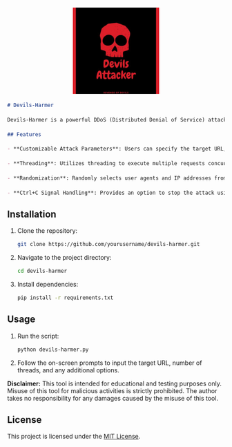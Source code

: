 <p align="center">
  <img src="etc/logo.jpg" alt="Devils-Harmer Logo" style="width: 200px; height: auto;">
</p>

```markdown
# Devils-Harmer

Devils-Harmer is a powerful DDoS (Distributed Denial of Service) attack tool written in Python. It allows users to flood target websites or servers with a high volume of HTTP POST requests, effectively overwhelming them and causing denial of service to legitimate users.

## Features

- **Customizable Attack Parameters**: Users can specify the target URL, number of threads, and provide a list of user agents and IP addresses to use for request spoofing.
  
- **Threading**: Utilizes threading to execute multiple requests concurrently, maximizing the efficiency of the attack.

- **Randomization**: Randomly selects user agents and IP addresses from provided lists for each request, making it difficult to trace the source of the attack.

- **Ctrl+C Signal Handling**: Provides an option to stop the attack using the Ctrl+C keyboard shortcut, ensuring user control and safety.
```
## Installation

1. Clone the repository:
   ```bash
   git clone https://github.com/yourusername/devils-harmer.git
   ```

2. Navigate to the project directory:
   ```bash
   cd devils-harmer
   ```

3. Install dependencies:
   ```bash
   pip install -r requirements.txt
   ```

## Usage

1. Run the script:
   ```bash
   python devils-harmer.py
   ```

2. Follow the on-screen prompts to input the target URL, number of threads, and any additional options.

**Disclaimer:** This tool is intended for educational and testing purposes only. Misuse of this tool for malicious activities is strictly prohibited. The author takes no responsibility for any damages caused by the misuse of this tool.

## License

This project is licensed under the [MIT License](LICENSE).
```
